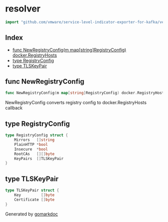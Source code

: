 <!-- Code generated by gomarkdoc. DO NOT EDIT -->

# resolver

```go
import "github.com/vmware/service-level-indicator-exporter-for-kafka/vendor/github.com/docker/buildx/util/resolver"
```

## Index

- [func NewRegistryConfig(m map[string]RegistryConfig) docker.RegistryHosts](<#func-newregistryconfig>)
- [type RegistryConfig](<#type-registryconfig>)
- [type TLSKeyPair](<#type-tlskeypair>)


## func NewRegistryConfig

```go
func NewRegistryConfig(m map[string]RegistryConfig) docker.RegistryHosts
```

NewRegistryConfig converts registry config to docker.RegistryHosts callback

## type RegistryConfig

```go
type RegistryConfig struct {
    Mirrors   []string
    PlainHTTP *bool
    Insecure  *bool
    RootCAs   [][]byte
    KeyPairs  []TLSKeyPair
}
```

## type TLSKeyPair

```go
type TLSKeyPair struct {
    Key         []byte
    Certificate []byte
}
```



Generated by [gomarkdoc](<https://github.com/princjef/gomarkdoc>)
